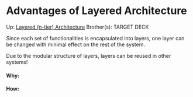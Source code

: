 # Advantages of Layered Architecture

Up: [Layered (n-tier) Architecture](layered_(n-tier)_architecture)
Brother(s):
TARGET DECK

Since each set of functionalities is encapsulated into layers, one layer can be changed with minimal effect on the rest of the system.

Due to the modular structure of layers, layers can be reused in other systems!



































#### Why:
#### How:









